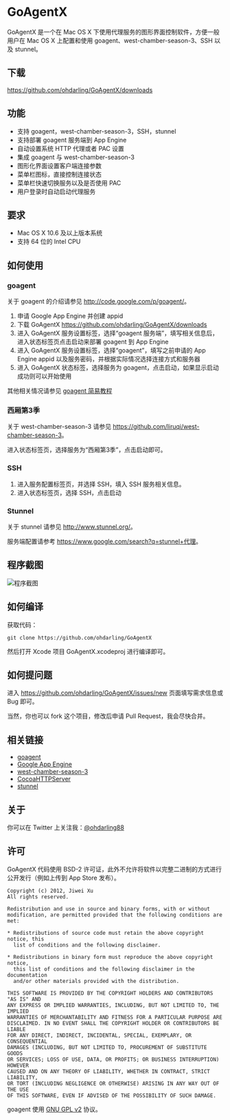 # GoAgentX

GoAgentX 是一个在 Mac OS X 下使用代理服务的图形界面控制软件，方便一般用户在 Mac OS X 上配置和使用 goagent、west-chamber-season-3、SSH 以及 stunnel。

## 下载

<https://github.com/ohdarling/GoAgentX/downloads>

## 功能

* 支持 goagent，west-chamber-season-3，SSH，stunnel
* 支持部署 goagent 服务端到 App Engine
* 自动设置系统 HTTP 代理或者 PAC 设置
* 集成 goagent 与 west-chamber-season-3
* 图形化界面设置客户端连接参数
* 菜单栏图标，直接控制连接状态
* 菜单栏快速切换服务以及是否使用 PAC
* 用户登录时自动启动代理服务

## 要求

* Mac OS X 10.6 及以上版本系统
* 支持 64 位的 Intel CPU

## 如何使用

### goagent

关于 goagent 的介绍请参见 <http://code.google.com/p/goagent/>。

1. 申请 Google App Engine 并创建 appid
1. 下载 GoAgentX <https://github.com/ohdarling/GoAgentX/downloads>
1. 进入 GoAgentX 服务设置标签，选择“goagent 服务端”，填写相关信息后，进入状态标签页点击启动来部署 goagent 到 App Engine
1. 进入 GoAgentX 服务设置标签，选择“goagent”，填写之前申请的 App Engine appid 以及服务密码，并根据实际情况选择连接方式和服务器
1. 进入 GoAgentX 状态标签，选择服务为 goagent，点击启动，如果显示启动成功则可以开始使用


其他相关情况请参见 [goagent 简易教程](http://code.google.com/p/goagent/#简易教程)

### 西厢第3季

关于 west-chamber-season-3 请参见 <https://github.com/liruqi/west-chamber-season-3>。

进入状态标签页，选择服务为“西厢第3季”，点击启动即可。

### SSH

1. 进入服务配置标签页，并选择 SSH，填入 SSH 服务相关信息。
1. 进入状态标签页，选择 SSH，点击启动

### Stunnel

关于 stunnel 请参见 <http://www.stunnel.org/>。

服务端配置请参考 <https://www.google.com/search?q=stunnel+代理>。

## 程序截图

![程序截图](https://github.com/ohdarling/GoAgentX/raw/master/Screenshot.png)

## 如何编译

获取代码：

    git clone https://github.com/ohdarling/GoAgentX

然后打开 Xcode 项目 GoAgentX.xcodeproj 进行编译即可。

## 如何提问题

进入 <https://github.com/ohdarling/GoAgentX/issues/new> 页面填写需求信息或 Bug 即可。

当然，你也可以 fork 这个项目，修改后申请 Pull Request，我会尽快合并。

## 相关链接

* [goagent](http://code.google.com/p/goagent/)
* [Google App Engine](https://appengine.google.com/)
* [west-chamber-season-3](https://github.com/liruqi/west-chamber-season-3)
* [CocoaHTTPServer](https://github.com/robbiehanson/CocoaHTTPServer)
* [stunnel](http://www.stunnel.org/)

## 关于

你可以在 Twitter 上关注我：[@ohdarling88](http://twitter.com/ohdarling88)

## 许可

GoAgentX 代码使用 BSD-2 许可证，此外不允许将软件以完整二进制的方式进行公开发行（例如上传到 App Store 发布）。

    Copyright (c) 2012, Jiwei Xu
    All rights reserved.
    
    Redistribution and use in source and binary forms, with or without
    modification, are permitted provided that the following conditions are met:
    
    * Redistributions of source code must retain the above copyright notice, this
      list of conditions and the following disclaimer.
    
    * Redistributions in binary form must reproduce the above copyright notice,
      this list of conditions and the following disclaimer in the documentation
      and/or other materials provided with the distribution.
    
    THIS SOFTWARE IS PROVIDED BY THE COPYRIGHT HOLDERS AND CONTRIBUTORS "AS IS" AND
    ANY EXPRESS OR IMPLIED WARRANTIES, INCLUDING, BUT NOT LIMITED TO, THE IMPLIED
    WARRANTIES OF MERCHANTABILITY AND FITNESS FOR A PARTICULAR PURPOSE ARE
    DISCLAIMED. IN NO EVENT SHALL THE COPYRIGHT HOLDER OR CONTRIBUTORS BE LIABLE
    FOR ANY DIRECT, INDIRECT, INCIDENTAL, SPECIAL, EXEMPLARY, OR CONSEQUENTIAL
    DAMAGES (INCLUDING, BUT NOT LIMITED TO, PROCUREMENT OF SUBSTITUTE GOODS
    OR SERVICES; LOSS OF USE, DATA, OR PROFITS; OR BUSINESS INTERRUPTION) HOWEVER
    CAUSED AND ON ANY THEORY OF LIABILITY, WHETHER IN CONTRACT, STRICT LIABILITY,
    OR TORT (INCLUDING NEGLIGENCE OR OTHERWISE) ARISING IN ANY WAY OUT OF THE USE
    OF THIS SOFTWARE, EVEN IF ADVISED OF THE POSSIBILITY OF SUCH DAMAGE.

goagent 使用 [GNU GPL v2](http://www.gnu.org/licenses/old-licenses/gpl-2.0.html) 协议。
